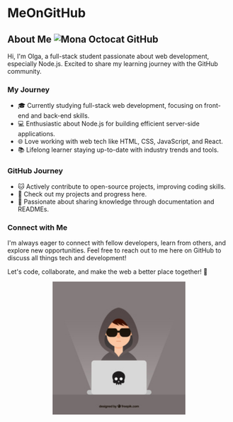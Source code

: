 # MeOnGitHub 
## About Me  <img src="https://github.githubassets.com/images/icons/emoji/octocat.png" alt="Mona Octocat GitHub" width="32" height="32">
Hi, I'm Olga, a full-stack student passionate about web development, especially Node.js. Excited to share my learning journey with the GitHub community.

### My Journey

- 🎓 Currently studying full-stack web development, focusing on front-end and back-end skills.
- 💻 Enthusiastic about Node.js for building efficient server-side applications.
- 🌐 Love working with web tech like HTML, CSS, JavaScript, and React.
- 📚 Lifelong learner staying up-to-date with industry trends and tools.

### GitHub Journey

- 🐱 Actively contribute to open-source projects, improving coding skills.
- 🚀 Check out my projects and progress here.
- 📖 Passionate about sharing knowledge through documentation and READMEs.

### Connect with Me

I'm always eager to connect with fellow developers, learn from others, and explore new opportunities. Feel free to reach out to me here on GitHub to discuss all things tech and development!

Let's code, collaborate, and make the web a better place together! 🚀

<p align="center">
  <img src="./images/me.jpg" alt="Профильное изображение" width="300" height="300">
</p>




